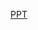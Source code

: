 <a href="https://www.canva.com/design/DAGPLXxA8G0/0dF5gloHDOqgZKd2AF2t_Q/edit?utm_content=DAGPLXxA8G0&utm_campaign=designshare&utm_medium=link2&utm_source=sharebutton">PPT</a>
